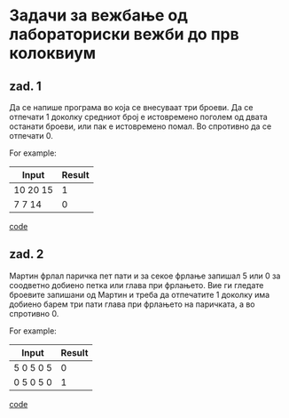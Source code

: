 # Задачи за вежбање од лабораториски вежби до прв колоквиум
## zad. 1
Да се напише програма во која се внесуваат три броеви. Да се отпечати 1 доколку средниот број е истовремено поголем од двата останати броеви, или пак е истовремено помал. Во спротивно да се отпечати 0.

For example:

| Input	    | Result |
|-----------|--------|
| 10 20 15  | 1      |
| 7 7 14    | 0      |

[code](zad_1.c)

## zad. 2

Мартин фрлал паричка пет пати и за секое фрлање запишал 5 или 0 за соодветно добиено петка или глава при фрлањето. Вие ги гледате броевите запишани од Мартин и треба да  отпечатите 1 доколку има добиено барем три пати глава при фрлањето на паричката, а во спротивно 0.

For example:

| Input	    | Result |
|-----------|--------|
| 5 0 5 0 5 | 0      |
| 0 5 0 5 0 | 1      |

[code](zad_2.c)
